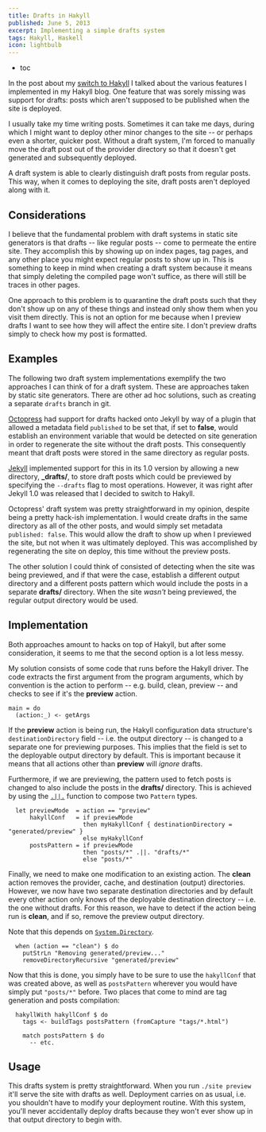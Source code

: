 ```yaml
---
title: Drafts in Hakyll
published: June 5, 2013
excerpt: Implementing a simple drafts system
tags: Hakyll, Haskell
icon: lightbulb
---
```


* toc

In the post about my [switch to Hakyll](/posts/the-switch-to-hakyll) I talked about the various features I implemented in my Hakyll blog. One feature that was sorely missing was support for drafts: posts which aren't supposed to be published when the site is deployed.

I usually take my time writing posts. Sometimes it can take me days, during which I might want to deploy other minor changes to the site -- or perhaps even a shorter, quicker post. Without a draft system, I'm forced to manually move the draft post out of the provider directory so that it doesn't get generated and subsequently deployed.

A draft system is able to clearly distinguish draft posts from regular posts. This way, when it comes to deploying the site, draft posts aren't deployed along with it.

## Considerations

I believe that the fundamental problem with draft systems in static site generators is that drafts -- like regular posts -- come to permeate the entire site. They accomplish this by showing up on index pages, tag pages, and any other place you might expect regular posts to show up in. This is something to keep in mind when creating a draft system because it means that simply deleting the compiled page won't suffice, as there will still be traces in other pages.

One approach to this problem is to quarantine the draft posts such that they don't show up on any of these things and instead only show them when you visit them directly. This is not an option for me because when I preview drafts I want to see how they will affect the entire site. I don't preview drafts simply to check how my post is formatted.

## Examples

The following two draft system implementations exemplify the two approaches I can think of for a draft system. These are approaches taken by static site generators. There are other ad hoc solutions, such as creating a separate `drafts` branch in git.

[Octopress](http://octopress.org/) had support for drafts hacked onto Jekyll by way of a plugin that allowed a metadata field `published` to be set that, if set to **false**, would establish an environment variable that would be detected on site generation in order to regenerate the site without the draft posts. This consequently meant that draft posts were stored in the same directory as regular posts.

[Jekyll](http://jekyllrb.com) implemented support for this in its 1.0 version by allowing a new directory, **_drafts/**, to store draft posts which could be previewed by specifying the `--drafts` flag to most operations. However, it was right after Jekyll 1.0 was released that I decided to switch to Hakyll.

Octopress' draft system was pretty straightforward in my opinion, despite being a pretty hack-ish implementation. I would create drafts in the same directory as all of the other posts, and would simply set metadata `published: false`. This would allow the draft to show up when I previewed the site, but not when it was ultimately deployed. This was accomplished by regenerating the site on deploy, this time without the preview posts.

The other solution I could think of consisted of detecting when the site was being previewed, and if that were the case, establish a different output directory and a different posts pattern which would include the posts in a separate **drafts/** directory. When the site _wasn't_ being previewed, the regular output directory would be used.

## Implementation

Both approaches amount to hacks on top of Hakyll, but after some consideration, it seems to me that the second option is a lot less messy.

My solution consists of some code that runs before the Hakyll driver. The code extracts the first argument from the program arguments, which by convention is the action to perform -- e.g. build, clean, preview -- and checks to see if it's the **preview** action.

~~~ {lang="haskell"}
main = do
  (action:_) <- getArgs
~~~

If the **preview** action is being run, the Hakyll configuration data structure's `destinationDirectory` field -- i.e. the output directory -- is changed to a separate one for previewing purposes. This implies that the field is set to the deployable output directory by default. This is important because it means that all actions other than **preview** will _ignore_ drafts.

Furthermore, if we are previewing, the pattern used to fetch posts is changed to also include the posts in the **drafts/** directory. This is achieved by using the [`.||.`](http://hackage.haskell.org/packages/archive/hakyll/4.2.2.0/doc/html/Hakyll-Core-Identifier-Pattern.html#v:.-38--38-.) function to compose two `Pattern` types.

~~~ {lang="haskell"}
  let previewMode  = action == "preview"
      hakyllConf   = if previewMode
                     then myHakyllConf { destinationDirectory = "generated/preview" }
                     else myHakyllConf
      postsPattern = if previewMode
                     then "posts/*" .||. "drafts/*"
                     else "posts/*"
~~~

Finally, we need to make one modification to an existing action. The **clean** action removes the provider, cache, and destination (output) directories. However, we now have two separate destination directories and by default every other action only knows of the deployable destination directory -- i.e. the one without drafts. For this reason, we have to detect if the action being run is **clean**, and if so, remove the preview output directory.

Note that this depends on [`System.Directory`](http://hackage.haskell.org/packages/archive/directory/latest/doc/html/System-Directory.html).

~~~ {lang="haskell"}
  when (action == "clean") $ do
    putStrLn "Removing generated/preview..."
    removeDirectoryRecursive "generated/preview"
~~~

Now that this is done, you simply have to be sure to use the `hakyllConf` that was created above, as well as `postsPattern` wherever you would have simply put `"posts/*"` before. Two places that come to mind are tag generation and posts compilation:

~~~ {lang="haskell"}
  hakyllWith hakyllConf $ do
    tags <- buildTags postsPattern (fromCapture "tags/*.html")

    match postsPattern $ do
      -- etc.
~~~

## Usage

This drafts system is pretty straightforward. When you run `./site preview` it'll serve the site with drafts as well. Deployment carries on as usual, i.e. you shouldn't have to modify your deployment routine. With this system, you'll never accidentally deploy drafts because they won't ever show up in that output directory to begin with.